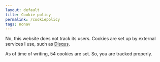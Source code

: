 ```yaml
---
layout: default
title: Cookie policy
permalink: /cookiepolicy
tags: nonav
---
```



No, this website does not track its users. Cookies are set up by external
services I use, such as [Disqus](http://disqus.com/ "Disqus").

As of time of writing, 54 cookies are set. So, you are tracked properly.
